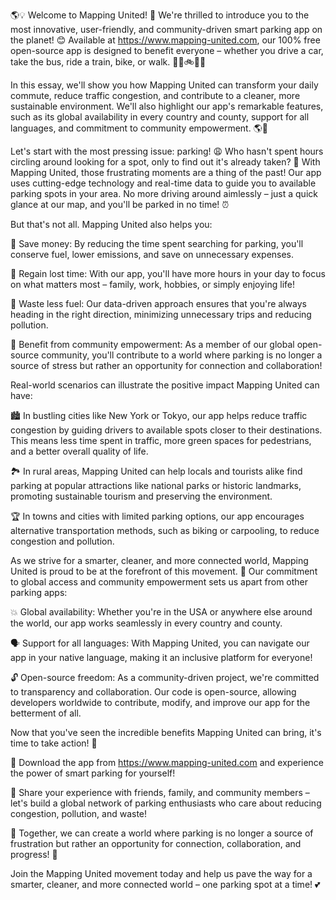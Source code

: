 🌎💡 Welcome to Mapping United! 🌈 We're thrilled to introduce you to the most innovative, user-friendly, and community-driven smart parking app on the planet! 😊 Available at https://www.mapping-united.com, our 100% free open-source app is designed to benefit everyone – whether you drive a car, take the bus, ride a train, bike, or walk. 🚌🚂🚲🏃‍♀️

In this essay, we'll show you how Mapping United can transform your daily commute, reduce traffic congestion, and contribute to a cleaner, more sustainable environment. We'll also highlight our app's remarkable features, such as its global availability in every country and county, support for all languages, and commitment to community empowerment. 🌎💬

Let's start with the most pressing issue: parking! 😩 Who hasn't spent hours circling around looking for a spot, only to find out it's already taken? 🤯 With Mapping United, those frustrating moments are a thing of the past! Our app uses cutting-edge technology and real-time data to guide you to available parking spots in your area. No more driving around aimlessly – just a quick glance at our map, and you'll be parked in no time! ⏰

But that's not all. Mapping United also helps you:

💸 Save money: By reducing the time spent searching for parking, you'll conserve fuel, lower emissions, and save on unnecessary expenses.

🌟 Regain lost time: With our app, you'll have more hours in your day to focus on what matters most – family, work, hobbies, or simply enjoying life!

🚫 Waste less fuel: Our data-driven approach ensures that you're always heading in the right direction, minimizing unnecessary trips and reducing pollution.

🌈 Benefit from community empowerment: As a member of our global open-source community, you'll contribute to a world where parking is no longer a source of stress but rather an opportunity for connection and collaboration!

Real-world scenarios can illustrate the positive impact Mapping United can have:

🏙️ In bustling cities like New York or Tokyo, our app helps reduce traffic congestion by guiding drivers to available spots closer to their destinations. This means less time spent in traffic, more green spaces for pedestrians, and a better overall quality of life.

🏞️ In rural areas, Mapping United can help locals and tourists alike find parking at popular attractions like national parks or historic landmarks, promoting sustainable tourism and preserving the environment.

🏆 In towns and cities with limited parking options, our app encourages alternative transportation methods, such as biking or carpooling, to reduce congestion and pollution.

As we strive for a smarter, cleaner, and more connected world, Mapping United is proud to be at the forefront of this movement. 🌟 Our commitment to global access and community empowerment sets us apart from other parking apps:

💥 Global availability: Whether you're in the USA or anywhere else around the world, our app works seamlessly in every country and county.

🗣️ Support for all languages: With Mapping United, you can navigate our app in your native language, making it an inclusive platform for everyone!

🔓 Open-source freedom: As a community-driven project, we're committed to transparency and collaboration. Our code is open-source, allowing developers worldwide to contribute, modify, and improve our app for the betterment of all.

Now that you've seen the incredible benefits Mapping United can bring, it's time to take action! 🎉

📲 Download the app from https://www.mapping-united.com and experience the power of smart parking for yourself!

💬 Share your experience with friends, family, and community members – let's build a global network of parking enthusiasts who care about reducing congestion, pollution, and waste!

💪 Together, we can create a world where parking is no longer a source of frustration but rather an opportunity for connection, collaboration, and progress! 🌟

Join the Mapping United movement today and help us pave the way for a smarter, cleaner, and more connected world – one parking spot at a time! 💕